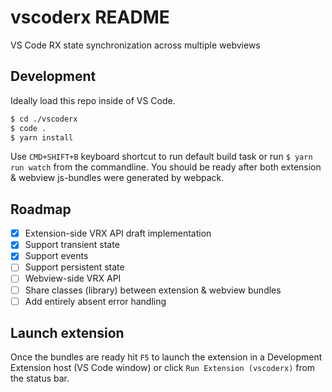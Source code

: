 # vscoderx README

VS Code RX state synchronization across multiple webviews

## Development

Ideally load this repo inside of VS Code.

```bash
$ cd ./vscoderx
$ code .
$ yarn install
```

Use `CMD+SHIFT+B` keyboard shortcut to run default build task or run `$ yarn run watch` from the commandline. You should be ready after both extension & webview js-bundles were generated by webpack.

## Roadmap

- [x] Extension-side VRX API draft implementation
- [x] Support transient state
- [x] Support events
- [ ] Support persistent state
- [ ] Webview-side VRX API
- [ ] Share classes (library) between extension & webview bundles
- [ ] Add entirely absent error handling

## Launch extension

Once the bundles are ready hit `F5` to launch the extension in a Development Extension host (VS Code window) or click `Run Extension (vscoderx)` from the status bar.
